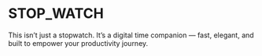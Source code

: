 # STOP_WATCH
This isn’t just a stopwatch. It’s a digital time companion — fast, elegant, and built to empower your productivity journey.
